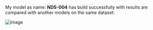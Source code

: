 My model as name: **NDS-004** has build successfully with results are compared with another models on the same dataset:

![image](https://github.com/user-attachments/assets/d8012d7c-a00d-4d68-87d2-64a058c216b7)
